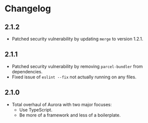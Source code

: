 # Changelog

## 2.1.2
- Patched security vulnerability by updating `merge` to version 1.2.1.

## 2.1.1
- Patched security vulnerability by removing `parcel-bundler` from dependencies.
- Fixed issue of `eslint --fix` not actually running on any files.

## 2.1.0
- Total overhaul of Aurora with two major focuses:
    - Use TypeScript.
    - Be more of a framework and less of a boilerplate.
